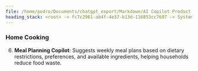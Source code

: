 ```yaml
---
file: /home/pedro/Documents/chatgpt_export/Markdown/AI Copilot Product Ideas.md
heading_stack: <root> -> fc7c2961-ab4f-4e37-b13d-116853cc7697 -> System -> 19e4a094-193a-49f0-aa64-3c33adbe3f9c -> System -> aaa2618b-4514-47d8-a099-61958eb722a2 -> User -> ed8e41d9-ea7c-481f-a304-ab51893d032d -> Assistant -> Scientific Research -> Writing and Content Creation -> Software Development -> Art and Design -> Medicine -> Engineering -> Finance -> Law -> Education -> Music and Audio -> Miscellaneous -> aaa2b1fb-7ebf-40dd-b953-cbb1f0cdbe03 -> User -> 166936ba-4eaf-4ddd-b22b-368da9916e80 -> Assistant -> Computational Biology -> Mental Health -> Aerospace Engineering -> Archaeology -> Film and Theatre -> Agriculture -> Veterinary Medicine -> Fire Safety and Emergency Response -> Manufacturing -> Sports -> Political Campaigning -> Coffee Brewing -> Language Learning -> Urban Planning -> Fashion -> Astronomy -> Music Production -> Marine Biology -> aaa27884-2ede-4f3a-8fdc-a38d659b192a -> User -> f623f1ae-c4a3-4c53-9784-00f0dc75e09a -> Assistant -> Software Development -> Telecommuting -> Local Businesses -> Healthcare -> Freelancing -> Home Cooking
---
```

### Home Cooking
6. **Meal Planning Copilot**: Suggests weekly meal plans based on dietary restrictions, preferences, and available ingredients, helping households reduce food waste.

